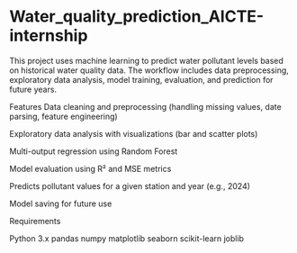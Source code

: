 # Water_quality_prediction_AICTE-internship


This project uses machine learning to predict water pollutant levels based on historical water quality data. The workflow includes data preprocessing, exploratory data analysis, model training, evaluation, and prediction for future years.

Features
Data cleaning and preprocessing (handling missing values, date parsing, feature engineering)

Exploratory data analysis with visualizations (bar and scatter plots)

Multi-output regression using Random Forest

Model evaluation using R² and MSE metrics

Predicts pollutant values for a given station and year (e.g., 2024)

Model saving for future use

Requirements

Python 3.x
pandas
numpy
matplotlib
seaborn
scikit-learn
joblib
